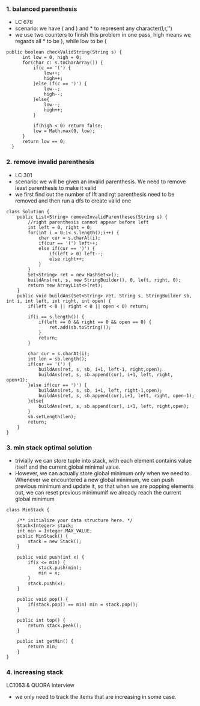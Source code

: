 
### 1. balanced parenthesis
  - LC 678
  - scenario: we have ( and ) and * to represent any character(l,r,'')
  - we use two counters to finish this problem in one pass, high means we regards all * to be ), while low to be (
  ```
  public boolean checkValidString(String s) {
        int low = 0, high = 0;
        for(char c: s.toCharArray()) {
            if(c == '(') {
                low++;
                high++;
            }else if(c == ')') {
                low--;
                high--;
            }else{
                low--;
                high++;
            }
            
            if(high < 0) return false;
            low = Math.max(0, low);
        }
        return low == 0;
    }
  ```


### 2. remove invalid parenthesis
- LC 301
- scenario: we will be given an invalid parenthesis. We need to remove least parenthesis to make it valid
- we first find out the number of lft and rgt parenthesis need to be removed and then run a dfs to create valid one
```
class Solution {
    public List<String> removeInvalidParentheses(String s) {
        //right parenthesis cannot appear before left
        int left = 0, right = 0;
        for(int i = 0;i< s.length();i++) {
            char cur = s.charAt(i);
            if(cur == '(') left++;
            else if(cur == ')') {
                if(left > 0) left--;
                else right++;
            }
        }
        Set<String> ret = new HashSet<>();
        buildAns(ret, s, new StringBuilder(), 0, left, right, 0);
        return new ArrayList<>(ret);
    }
    public void buildAns(Set<String> ret, String s, StringBuilder sb, int i, int left, int right, int open) {
        if(left < 0 || right < 0 || open < 0) return;
        
        if(i == s.length()) {
            if(left == 0 && right == 0 && open == 0) {
                ret.add(sb.toString());
            }
            return;
        }

        char cur = s.charAt(i);
        int len = sb.length();
        if(cur == '(') {
            buildAns(ret, s, sb, i+1, left-1, right,open);
            buildAns(ret, s, sb.append(cur), i+1, left, right, open+1);
        }else if(cur == ')') {
            buildAns(ret, s, sb, i+1, left, right-1,open);
            buildAns(ret, s, sb.append(cur),i+1, left, right, open-1);            
        }else{
            buildAns(ret, s, sb.append(cur), i+1, left, right,open);
        }
        sb.setLength(len);
        return;
    }
}
```


### 3. min stack optimal solution
- trivially we can store tuple into stack, with each element contains value itself and the current global minimal value.
- However, we can actually store global minimum only when we need to. Whenever we encountered a new global minimum, we can push previous minimum and update it, so that when we are popping elements out, we can reset previous minimumif we already reach the current global minimum
```
class MinStack {

    /** initialize your data structure here. */
    Stack<Integer> stack;
    int min = Integer.MAX_VALUE;
    public MinStack() {
        stack = new Stack();
    }
    
    public void push(int x) {
        if(x <= min) {
            stack.push(min);
            min = x;
        }
        stack.push(x);
    }
    
    public void pop() {
        if(stack.pop() == min) min = stack.pop();
    }
    
    public int top() {
        return stack.peek();
    }
    
    public int getMin() {
        return min;
    }
}
```

### 4. increasing stack
LC1063 & QUORA interview
- we only need to track the items that are increasing in some case.
